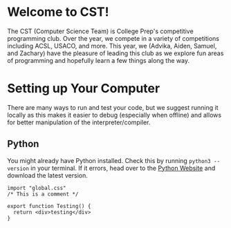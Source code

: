 # Welcome to CST!

The CST (Computer Science Team) is College Prep's competitive programming club. Over the year, we compete in a variety of competitions including ACSL, USACO, and more. This year, we (Advika, Aiden, Samuel, and Zachary) have the pleasure of leading this club as we explore fun areas of programming and hopefully learn a few things along the way.

# Setting up Your Computer

There are many ways to run and test your code, but we suggest running it locally as this makes it easier to debug (especially when offline) and allows for better manipulation of the interpreter/compiler.

<!-- The first thing we suggest doing is installing [Homebrew](https://brew.sh). Homebrew is a package manager for MacOS that makes it much easier to install other pieces of software. To install Homebrew, open up Terminal and paste in:

`/bin/bash -c "$(curl -fsSL https://raw.githubusercontent.com/Homebrew/install/HEAD/install.sh)"` -->

<!-- #### VS Code

We also recommend installing [Visual Studio Code](https://code.visualstudio.com/download#). To do so, head over to that link and click on Apple Silicon under Mac. VS Code is an IDE (Integrated Developer Environment) that makes programming easier, faster, and more enjoyable. There are many other IDEs and text editors, so if you already have a favorite, feel free to use that instead. -->

## Python

You might already have Python installed. Check this by running `python3 --version` in your terminal. If it errors, head over to the [Python Website](https://www.python.org/downloads/) and download the latest version.

```tsx
import "global.css"
/* This is a comment */

export function Testing() {
  return <div>testing</div>
}
```
